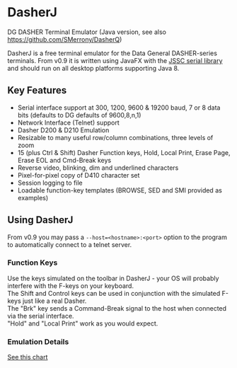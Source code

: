 # DasherJ
DG DASHER Terminal Emulator (Java version, see also https://github.com/SMerrony/DasherQ)

DasherJ is a free terminal emulator for the Data General DASHER-series terminals.
From v0.9 it is written using JavaFX with the [JSSC serial library](https://github.com/scream3r/java-simple-serial-connector) and should run on all desktop platforms supporting Java 8.

## Key Features

* Serial interface support at 300, 1200, 9600 & 19200 baud, 7 or 8 data bits (defaults to DG defaults of 9600,8,n,1)
* Network Interface (Telnet) support
* Dasher D200 & D210 Emulation
* Resizable to many useful row/column combinations, three levels of zoom
* 15 (plus Ctrl & Shift) Dasher Function keys, Hold, Local Print, Erase Page, Erase EOL and Cmd-Break keys
* Reverse video, blinking, dim and underlined characters
* Pixel-for-pixel copy of D410 character set
* Session logging to file
* Loadable function-key templates (BROWSE, SED and SMI provided as examples)

## Using DasherJ

From v0.9 you may pass a ```--host=<hostname>:<port>``` option to the program to automatically connect to a telnet server.

### Function Keys
Use the keys simulated on the toolbar in DasherJ - your OS will probably interfere with the F-keys on your keyboard.  
The Shift and Control keys can be used in conjunction with the simulated F-keys just like a real Dasher.  
The "Brk" key sends a Command-Break signal to the host when connected via the serial interface.  
"Hold" and "Local Print" work as you would expect.

### Emulation Details
[See this chart](http://www.stephenmerrony.co.uk/dg/lib/exe/fetch.php?media=software:newsoftware:dasherq:implementationchart.pdf)
